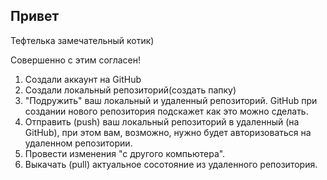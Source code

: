 ## Привет

Тефтелька замечательный котик)

Совершенно с этим согласен!

1. Создали аккаунт на GitHub
2. Создали локальный репозиторий(создать папку)
3. "Подружить" ваш локальный и удаленный репозиторий. GitHub при создании нового репозитория подскажет как это можно сделать.
4. Отправить (push) ваш локальный репозиторий в удаленный (на GitHub), при этом вам, возможно, нужно будет авторизоваться на удаленном репозитории.
5. Провести изменения "с другого компьютера".
6. Выкачать (pull) актуальное сосотояние из удаленного репозитория. 